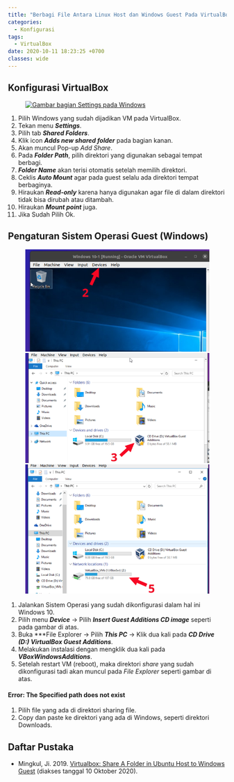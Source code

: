 ```yaml
---
title: "Berbagi File Antara Linux Host dan Windows Guest Pada VirtualBox"
categories:
  - Konfigurasi
tags:
  - VirtualBox
date: 2020-10-11 18:23:25 +0700
classes: wide
---
```

## Konfigurasi VirtualBox
<figure>
    <a href="{{ site.url }}{{ site.baseurl }}/assets/images/2020/berbagi-file-antara-linux-dan-windows/1-Virtualbox-Settings.png"><img src="{{ site.url }}{{ site.baseurl }}/assets/images/2020/berbagi-file-antara-linux-dan-windows/1-Virtualbox-Settings.png" alt="Gambar bagian Settings pada Windows"></a>
</figure>

1. Pilih Windows yang sudah dijadikan VM pada VirtualBox.
2. Tekan menu ***Settings***.
3. Pilih tab ***Shared Folders***.
4. Klik icon ***Adds new shared folder*** pada bagian kanan.
5. Akan muncul Pop-up *Add Share*.
6. Pada ***Folder Path***, pilih direktori yang digunakan sebagai tempat berbagi.
7. ***Folder Name*** akan terisi otomatis setelah memilih direktori.
8. Ceklis ***Auto Mount*** agar pada guest selalu ada direktori tempat berbaginya.
9. Hiraukan ***Read-only*** karena hanya digunakan agar file di dalam direktori tidak bisa dirubah atau ditambah.
10. Hiraukan ***Mount point*** juga.
11. Jika Sudah Pilih Ok.

## Pengaturan Sistem Operasi Guest (Windows)
<figure class="third">
  <a href="/assets/images/2020/berbagi-file-antara-linux-dan-windows/2-Virtualbox-Device-Menu.png"><img src="/assets/images/2020/berbagi-file-antara-linux-dan-windows/2-Virtualbox-Device-Menu.png"></a>
  <a href="/assets/images/2020/berbagi-file-antara-linux-dan-windows/3-file-explorer.png"><img src="/assets/images/2020/berbagi-file-antara-linux-dan-windows/3-file-explorer.png"></a>
  <a href="/assets/images/2020/berbagi-file-antara-linux-dan-windows/4-share-directory.png"><img src="/assets/images/2020/berbagi-file-antara-linux-dan-windows/4-share-directory.png"></a>
</figure>

1. Jalankan Sistem Operasi yang sudah dikonfigurasi dalam hal ini Windows 10.
2. Pilih menu ***Device*** -> Pilih ***Insert Guest Additions CD image*** seperti pada gambar di atas.
3. Buka ***File Explorer -> Pilih ***This PC*** -> Klik dua kali pada ***CD Drive (D:) VirtualBox Guest Additions***.
4. Melakukan instalasi dengan mengklik dua kali pada ***VBoxWindowsAdditions***.
5. Setelah restart VM (reboot), maka direktori *share* yang sudah dikonfigurasi tadi akan muncul pada *File Explorer* seperti gambar di atas.

<div class="notice">
  <h4>Error: The Specified path does not exist</h4>
        <ol>
            <li>Pilih file yang ada di direktori sharing file.</li>
            <li>Copy dan paste ke direktori yang ada di Windows, seperti direktori Downloads.</li>
        </ol>
</div>

## Daftar Pustaka
- Mingkul, Ji. 2019. [Virtualbox: Share A Folder in Ubuntu Host to Windows Guest](http://ubuntuhandbook.org/index.php/2019/06/virtualbox-share-a-folder-in-ubuntu-host-to-windows-guest/) (diakses tanggal 10 Oktober 2020).